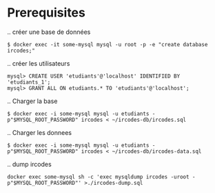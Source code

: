 # Prerequisites

.. créer une base de données

```
$ docker exec -it some-mysql mysql -u root -p -e "create database ircodes;"
```

.. créer les utilisateurs

```
mysql> CREATE USER 'etudiants'@'localhost' IDENTIFIED BY 'etudiants_1';
mysql> GRANT ALL ON etudiants.* TO 'etudiants'@'localhost';
```

.. Charger la base
```
$ docker exec -i some-mysql mysql -u etudiants -p"$MYSQL_ROOT_PASSWORD" ircodes < ~/ircodes-db/ircodes.sql
```

.. Charger les donnees
```
$ docker exec -i some-mysql mysql -u etudiants -p"$MYSQL_ROOT_PASSWORD" ircodes < ~/ircodes-db/ircodes-data.sql
```

.. dump ircodes
```
docker exec some-mysql sh -c 'exec mysqldump ircodes -uroot -p"$MYSQL_ROOT_PASSWORD"' >./ircodes-dump.sql
```
